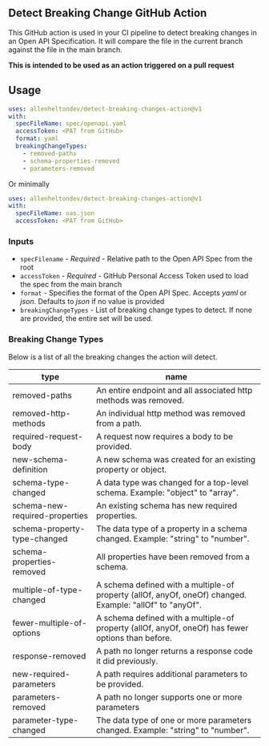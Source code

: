 ## Detect Breaking Change GitHub Action

This GitHub action is used in your CI pipeline to detect breaking changes in an Open API Specification. It will compare the file in the current branch against the file in the main branch. 

**This is intended to be used as an action triggered on a pull request**

## Usage

```yaml
uses: allenheltondev/detect-breaking-changes-action@v1
with:
  specFileName: spec/openapi.yaml
  accessToken: <PAT from GitHub>
  format: yaml
  breakingChangeTypes:
    - removed-paths
    - schema-properties-removed
    - parameters-removed
```

Or minimally

```yaml
uses: allenheltondev/detect-breaking-changes-action@v1
with:
  specFileName: oas.json
  accessToken: <PAT from GitHub>
```

### Inputs

* `specFilename` - *Required* - Relative path to the Open API Spec from the root
* `accessToken` - *Required* - GitHub Personal Access Token used to load the spec from the main branch
* `format` - Specifies the format of the Open API Spec. Accepts *yaml* or *json*. Defaults to *json* if no value is provided
* `breakingChangeTypes` - List of breaking change types to detect. If none are provided, the entire set will be used.

### Breaking Change Types

Below is a list of all the breaking changes the action will detect. 

|type|name|
|------|-----|    
|removed-paths|An entire endpoint and all associated http methods was removed.|
|removed-http-methods|An individual http method was removed from a path.|
|required-request-body|A request now requires a body to be provided.|
|new-schema-definition|A new schema was created for an existing property or object.|
|schema-type-changed|A data type was changed for a top-level schema. Example: "object" to "array".|
|schema-new-required-properties|An existing schema has new required properties.|
|schema-property-type-changed|The data type of a property in a schema changed. Example: "string" to "number".|
|schema-properties-removed|All properties have been removed from a schema.|
|multiple-of-type-changed|A schema defined with a multiple-of property (allOf, anyOf, oneOf) changed. Example: "allOf" to "anyOf".|
|fewer-multiple-of-options|A schema defined with a multiple-of property (allOf, anyOf, oneOf) has fewer options than before.|
|response-removed|A path no longer returns a response code it did previously.|
|new-required-parameters|A path requires additional parameters to be provided.|
|parameters-removed|A path no longer supports one or more parameters|
|parameter-type-changed|The data type of one or more parameters changed. Example: "string" to "number".|